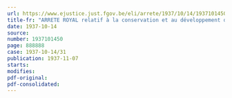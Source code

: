 ```yaml
---
url: https://www.ejustice.just.fgov.be/eli/arrete/1937/10/14/1937101450/justel
title-fr: "ARRETE ROYAL relatif à la conservation et au développement de l'outillage naval de la Nation"
date: 1937-10-14
source:
number: 1937101450
page: 888888
case: 1937-10-14/31
publication: 1937-11-07
starts:
modifies:
pdf-original:
pdf-consolidated:
---
```


